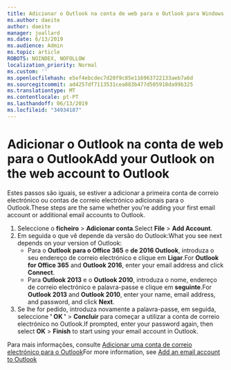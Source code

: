 ```yaml
---
title: Adicionar o Outlook na conta de web para o Outlook para Windows
ms.author: daeite
author: daeite
manager: joallard
ms.date: 6/13/2019
ms.audience: Admin
ms.topic: article
ROBOTS: NOINDEX, NOFOLLOW
localization_priority: Normal
ms.custom: ''
ms.openlocfilehash: e5ef4ebcdec7d20f9c85e116963722133aeb7a6d
ms.sourcegitcommit: ad4257df7113531cea883b477d505918da99b325
ms.translationtype: MT
ms.contentlocale: pt-PT
ms.lasthandoff: 06/13/2019
ms.locfileid: "34934187"
---
```

# <a name="add-your-outlook-on-the-web-account-to-outlook"></a><span data-ttu-id="cde40-102">Adicionar o Outlook na conta de web para o Outlook</span><span class="sxs-lookup"><span data-stu-id="cde40-102">Add your Outlook on the web account to Outlook</span></span>

<span data-ttu-id="cde40-103">Estes passos são iguais, se estiver a adicionar a primeira conta de correio electrónico ou contas de correio electrónico adicionais para o Outlook.</span><span class="sxs-lookup"><span data-stu-id="cde40-103">These steps are the same whether you're adding your first email account or additional email accounts to Outlook.</span></span>

1. <span data-ttu-id="cde40-104">Seleccione o **ficheiro** > **Adicionar conta**.</span><span class="sxs-lookup"><span data-stu-id="cde40-104">Select **File** > **Add Account**.</span></span>
1. <span data-ttu-id="cde40-105">Em seguida o que vê depende da versão do Outlook:</span><span class="sxs-lookup"><span data-stu-id="cde40-105">What you see next depends on your version of Outlook:</span></span>
    - <span data-ttu-id="cde40-106">Para o **Outlook para o Office 365** e **de 2016 Outlook**, introduza o seu endereço de correio electrónico e clique em **Ligar**.</span><span class="sxs-lookup"><span data-stu-id="cde40-106">For **Outlook for Office 365** and **Outlook 2016**, enter your email address and click **Connect**.</span></span>
    - <span data-ttu-id="cde40-107">Para **Outlook 2013** e o **Outlook 2010**, introduza o nome, endereço de correio electrónico e palavra-passe e clique em **seguinte**.</span><span class="sxs-lookup"><span data-stu-id="cde40-107">For **Outlook 2013** and **Outlook 2010**, enter your name, email address, and password, and click **Next**.</span></span>
1. <span data-ttu-id="cde40-108">Se lhe for pedido, introduza novamente a palavra-passe, em seguida, seleccione **' OK '** > **Concluir** para começar a utilizar a conta de correio electrónico no Outlook.</span><span class="sxs-lookup"><span data-stu-id="cde40-108">If prompted, enter your password again, then select **OK** > **Finish** to start using your email account in Outlook.</span></span>

<span data-ttu-id="cde40-109">Para mais informações, consulte [Adicionar uma conta de correio electrónico para o Outlook](https://support.office.com/article/6e27792a-9267-4aa4-8bb6-c84ef146101b)</span><span class="sxs-lookup"><span data-stu-id="cde40-109">For more information, see [Add an email account to Outlook](https://support.office.com/article/6e27792a-9267-4aa4-8bb6-c84ef146101b)</span></span>